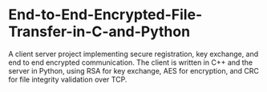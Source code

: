 # End-to-End-Encrypted-File-Transfer-in-C-and-Python
 A client server project implementing secure registration, key exchange, and end to end encrypted communication. The client is written in C++ and the server in Python, using RSA for key exchange, AES for encryption, and CRC for file integrity validation over TCP.
